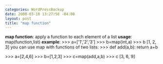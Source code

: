```yaml
--- 
categories: WordPressBackup
date: 2008-03-18 13:27:58 -04:00
layout: post
title: "map function"
---
```

<b>map function</b>: apply a function to each element of a list
<b>usage</b>: map(function,list)
<b>example</b>:
&gt;&gt;&gt; a=['1','2','3']
&gt;&gt;&gt; b=map(int,a)
&gt;&gt;&gt; b
[1, 2, 3]
you can use map with functions of two lists:
&gt;&gt;&gt; def add(a,b):
	return a+b

&gt;&gt;&gt; a=[2,4,6]
&gt;&gt;&gt; b=[1,2,3]
&gt;&gt;&gt; c=map(add,a,b)
&gt;&gt;&gt; c
[3, 6, 9]
